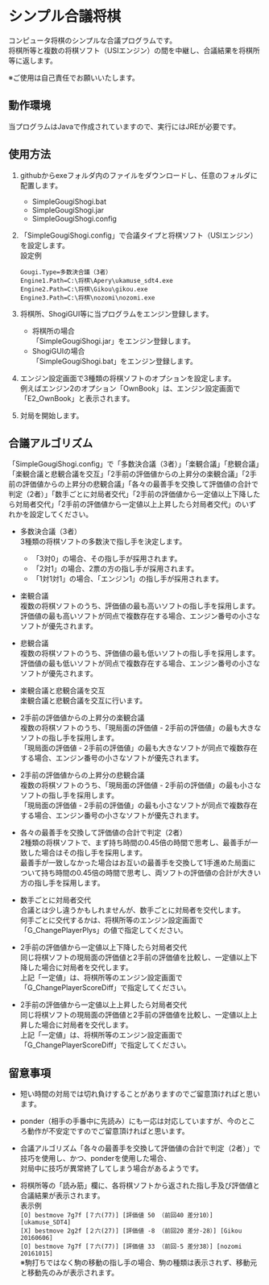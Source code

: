 # シンプル合議将棋

コンピュータ将棋のシンプルな合議プログラムです。  
将棋所等と複数の将棋ソフト（USIエンジン）の間を中継し、合議結果を将棋所等に返します。  

※ご使用は自己責任でお願いいたします。

## 動作環境
当プログラムはJavaで作成されていますので、実行にはJREが必要です。  

## 使用方法

1. githubからexeフォルダ内のファイルをダウンロードし、任意のフォルダに配置します。  
	- SimpleGougiShogi.bat
	- SimpleGougiShogi.jar
	- SimpleGougiShogi.config

2. 「SimpleGougiShogi.config」で合議タイプと将棋ソフト（USIエンジン）を設定します。  
	設定例
	```
	Gougi.Type=多数決合議（3者）
	Engine1.Path=C:\将棋\Apery\ukamuse_sdt4.exe
	Engine2.Path=C:\将棋\Gikou\gikou.exe
	Engine3.Path=C:\将棋\nozomi\nozomi.exe
	```

3. 将棋所、ShogiGUI等に当プログラムをエンジン登録します。  
	- 将棋所の場合  
	「SimpleGougiShogi.jar」をエンジン登録します。  
	- ShogiGUIの場合  
	「SimpleGougiShogi.bat」をエンジン登録します。  

4.  エンジン設定画面で3種類の将棋ソフトのオプションを設定します。  
例えばエンジン2のオプション「OwnBook」は、エンジン設定画面で「E2_OwnBook」と表示されます。  

5.  対局を開始します。

## 合議アルゴリズム
「SimpleGougiShogi.config」で「多数決合議（3者）」「楽観合議」「悲観合議」「楽観合議と悲観合議を交互」「2手前の評価値からの上昇分の楽観合議」「2手前の評価値からの上昇分の悲観合議」「各々の最善手を交換して評価値の合計で判定（2者）」「数手ごとに対局者交代」「2手前の評価値から一定値以上下降したら対局者交代」「2手前の評価値から一定値以上上昇したら対局者交代」のいずれかを設定してください。  

- 多数決合議（3者）  
3種類の将棋ソフトの多数決で指し手を決定します。  
	- 「3対0」の場合、その指し手が採用されます。  
	- 「2対1」の場合、2票の方の指し手が採用されます。  
	- 「1対1対1」の場合、「エンジン1」の指し手が採用されます。  

- 楽観合議  
複数の将棋ソフトのうち、評価値の最も高いソフトの指し手を採用します。  
評価値の最も高いソフトが同点で複数存在する場合、エンジン番号の小さなソフトが優先されます。  

- 悲観合議  
複数の将棋ソフトのうち、評価値の最も低いソフトの指し手を採用します。  
評価値の最も低いソフトが同点で複数存在する場合、エンジン番号の小さなソフトが優先されます。  

- 楽観合議と悲観合議を交互  
楽観合議と悲観合議を交互に行います。  

- 2手前の評価値からの上昇分の楽観合議  
複数の将棋ソフトのうち、「現局面の評価値 - 2手前の評価値」の最も大きなソフトの指し手を採用します。  
「現局面の評価値 - 2手前の評価値」の最も大きなソフトが同点で複数存在する場合、エンジン番号の小さなソフトが優先されます。  

- 2手前の評価値からの上昇分の悲観合議  
複数の将棋ソフトのうち、「現局面の評価値 - 2手前の評価値」の最も小さなソフトの指し手を採用します。  
「現局面の評価値 - 2手前の評価値」の最も小さなソフトが同点で複数存在する場合、エンジン番号の小さなソフトが優先されます。  

- 各々の最善手を交換して評価値の合計で判定（2者）  
2種類の将棋ソフトで、まず持ち時間の0.45倍の時間で思考し、最善手が一致した場合はその指し手を採用します。  
最善手が一致しなかった場合はお互いの最善手を交換して1手進めた局面について持ち時間の0.45倍の時間で思考し、両ソフトの評価値の合計が大きい方の指し手を採用します。  

- 数手ごとに対局者交代  
合議とは少し違うかもしれませんが、数手ごとに対局者を交代します。  
何手ごとに交代するかは、将棋所等のエンジン設定画面で「G_ChangePlayerPlys」の値で指定してください。  

- 2手前の評価値から一定値以上下降したら対局者交代  
同じ将棋ソフトの現局面の評価値と2手前の評価値を比較し、一定値以上下降した場合に対局者を交代します。  
上記「一定値」は、将棋所等のエンジン設定画面で「G_ChangePlayerScoreDiff」で指定してください。  

- 2手前の評価値から一定値以上上昇したら対局者交代  
同じ将棋ソフトの現局面の評価値と2手前の評価値を比較し、一定値以上上昇した場合に対局者を交代します。  
上記「一定値」は、将棋所等のエンジン設定画面で「G_ChangePlayerScoreDiff」で指定してください。  


## 留意事項
- 短い時間の対局では切れ負けすることがありますのでご留意頂ければと思います。  

- ponder（相手の手番中に先読み）にも一応は対応していますが、今のところ動作が不安定ですのでご留意頂ければと思います。  

- 合議アルゴリズム「各々の最善手を交換して評価値の合計で判定（2者）」で技巧を使用し、かつ、ponderを使用した場合、  
対局中に技巧が異常終了してしまう場合があるようです。  

- 将棋所等の「読み筋」欄に、各将棋ソフトから返された指し手及び評価値と合議結果が表示されます。  
	表示例  
	`[O] bestmove 7g7f [７六(77)] [評価値 50 （前回40 差分10）] [ukamuse_SDT4]`  
	`[X] bestmove 2g2f [２六(27)] [評価値 -8 （前回20 差分-28）] [Gikou 20160606]`  
	`[O] bestmove 7g7f [７六(77)] [評価値 33 （前回-5 差分38）] [nozomi 20161015] `  
	※駒打ちではなく駒の移動の指し手の場合、駒の種類は表示されず、移動元と移動先のみが表示されます。  

